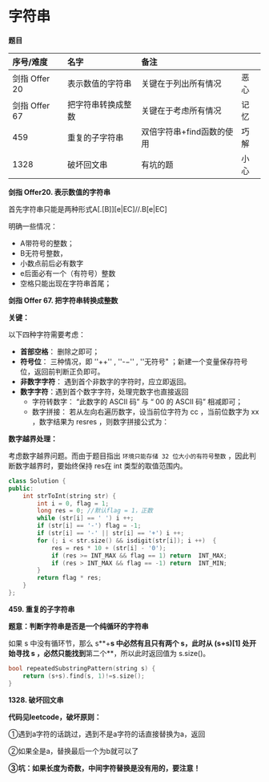 # 字符串

**题目**

| 序号/难度 | 名字 | 备注 |  |
| :--- | :--- | :--- | :--- |
| 剑指 Offer 20 |  表示数值的字符串 | 关键在于列出所有情况 | 恶心 |
| 剑指 Offer 67 | 把字符串转换成整数 | 关键在于考虑所有情况 | 记忆 |
| 459 | 重复的子字符串 | 双倍字符串+find函数的使用 | 巧解 |
| 1328 | 破坏回文串 | 有坑的题 | 小心 |

**剑指 Offer20. 表示数值的字符串**

首先字符串只能是两种形式A\[.\[B\]\]\[e\|EC\]//.B\[e\|EC\] 

明确一些情况： 

* A带符号的整数；
* B无符号整数， 
* 小数点前后必有数字
* e后面必有一个（有符号）整数
* 空格只能出现在字符串首尾；

**剑指 Offer 67. 把字符串转换成整数**

**关键：**

以下四种字符需要考虑：

* **首部空格**： 删除之即可； 
* **符号位**： 三种情况，即 ''++'' , ''-−'' , ''无符号" ；新建一个变量保存符号位，返回前判断正负即可。
* **非数字字符**： 遇到首个非数字的字符时，应立即返回。 
* **数字字符**：遇到首个数字字符，处理完数字也直接返回
  * 字符转数字： “此数字的 ASCII 码” 与 “ 00 的 ASCII 码” 相减即可； 
  * 数字拼接： 若从左向右遍历数字，设当前位字符为 cc ，当前位数字为 xx ，数字结果为 resres ，则数字拼接公式为：

 **数字越界处理：**

 考虑数字越界问题。而由于题目指出 `环境只能存储 32 位大小的有符号整数` ，因此判断数字越界时，要始终保持 res在 int 类型的取值范围内。

```cpp
class Solution {
public:
    int strToInt(string str) {
        int i = 0, flag = 1;
        long res = 0; //默认flag = 1，正数
        while (str[i] == ' ') i ++;
        if (str[i] == '-') flag = -1;
        if (str[i] == '-' || str[i] == '+') i ++;
        for (; i < str.size() && isdigit(str[i]); i ++)  {
            res = res * 10 + (str[i] - '0');
            if (res >= INT_MAX && flag == 1) return  INT_MAX;
            if (res > INT_MAX && flag == -1) return  INT_MIN;
        } 
        return flag * res;
    }
};
```

**459. 重复的子字符串**

**题意：判断字符串是否是一个纯循环的字符串**

如果 s 中没有循环节，那么 s**+**s 中必然有且只有两个 s，此时从 \(s+s\)\[1\] 处开始寻找 s ，必然只能找到**第二个**，所以此时返回值为 s.size\(\)。

```cpp
bool repeatedSubstringPattern(string s) {
    return (s+s).find(s, 1)!=s.size();
}
```

**1328. 破坏回文串**

**代码见leetcode，破坏原则：**

①遇到a字符的话跳过，遇到不是a字符的话直接替换为a，返回

②如果全是a，替换最后一个为b就可以了

**③坑：如果长度为奇数，中间字符替换是没有用的，要注意！**

